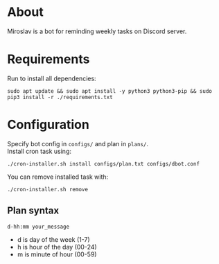 # About
Miroslav is a bot for reminding weekly tasks on Discord server.
# Requirements
Run to install all dependencies:
```
sudo apt update && sudo apt install -y python3 python3-pip && sudo pip3 install -r ./requirements.txt
```
# Configuration
Specify bot config in `configs/` and plan in `plans/`.\
Install cron task using:
```
./cron-installer.sh install configs/plan.txt configs/dbot.conf
```
You can remove installed task with:
```
./cron-installer.sh remove
```
## Plan syntax
`d-hh:mm your_message`
- d is day of the week (1-7)
- h is hour of the day (00-24)
- m is minute of hour (00-59)
